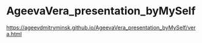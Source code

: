 # AgeevaVera_presentation_byMySelf
https://ageevdmitryminsk.github.io/AgeevaVera_presentation_byMySelf/vera.html
